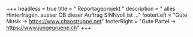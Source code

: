 +++
headless = true
title = "                                                           Reportageprojekt "
description = "                                                         alles Hinterfragen. ausser OB dieser Auftrag SINNvoll ist ..."
footerLeft = "Gute Musik -> <https://www.chaostruppe.net>"
footerRight = "Gute Partei -> <https://www.jungegruene.ch>"
+++

